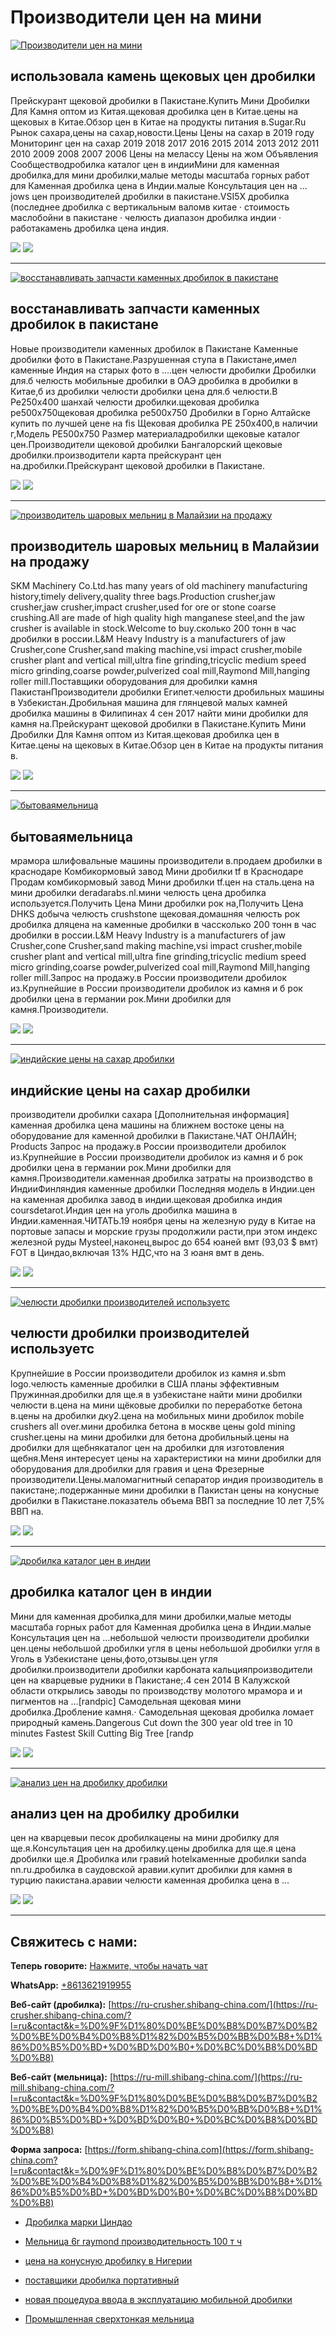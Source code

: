 # Производители цен на мини

<a href="https://swt.shibang-china.com/?l=ru&img&k=%D0%9F%D1%80%D0%BE%D0%B8%D0%B7%D0%B2%D0%BE%D0%B4%D0%B8%D1%82%D0%B5%D0%BB%D0%B8+%D1%86%D0%B5%D0%BD+%D0%BD%D0%B0+%D0%BC%D0%B8%D0%BD%D0%B8" target="_blank">![Производители цен на мини](http://static.shibang-china.com/all-800x300/1245.jpg)</a>

## использовала камень щековых цен дробилки
Прейскурант щековой дробилки в Пакистане.Купить Мини Дробилки Для Камня оптом из Китая.щековая дробилка цен в Китае.цены на щековых в Китае.Обзор цен в Китае на продукты питания в.Sugar.Ru Рынок сахара,цены на сахар,новости.Цены Цены на сахар в 2019 году Мониторинг цен на сахар 2019 2018 2017 2016 2015 2014 2013 2012 2011 2010 2009 2008 2007 2006 Цены на мелассу Цены на жом Объявления Сообществодробилка каталог цен в индииМини для каменная дробилка,для мини дробилки,малые методы масштаба горных работ для Каменная дробилка цена в Индии.малые Консультация цен на …jows цен производителей дробилки в пакистане.VSI5X дробилка (последнее дробилка с вертикальным валомв китае &#183; стоимость маслобойни в пакистане &#183; челюсть диапазон дробилка индии &#183; работакамень дробилка цена индия.


<a href="https://whatsapp.shibangsoft.com/WhatsApp.php" target="_blank" title="WhatsApp">![](http://static.shibang-china.com/icon/whatsapp.png)</a> <a href="https://swt.shibang-china.com/?l=ru&icon&k=%D0%9F%D1%80%D0%BE%D0%B8%D0%B7%D0%B2%D0%BE%D0%B4%D0%B8%D1%82%D0%B5%D0%BB%D0%B8+%D1%86%D0%B5%D0%BD+%D0%BD%D0%B0+%D0%BC%D0%B8%D0%BD%D0%B8" target="_blank">![](http://static.shibang-china.com/icon/chat-ru.png)</a>

---

<a href="https://swt.shibang-china.com/?l=ru&img&k=%D0%9F%D1%80%D0%BE%D0%B8%D0%B7%D0%B2%D0%BE%D0%B4%D0%B8%D1%82%D0%B5%D0%BB%D0%B8+%D1%86%D0%B5%D0%BD+%D0%BD%D0%B0+%D0%BC%D0%B8%D0%BD%D0%B8" target="_blank">![восстанавливать запчасти каменных дробилок в пакистане](http://static.shibang-china.com/all-800x300/914.jpg)</a>

## восстанавливать запчасти каменных дробилок в пакистане
Новые производители каменных дробилок в Пакистане Каменные дробилки фото в Пакистане.Разрушенная ступа в Пакистане,имел каменные Индия на старых фото в ….цен челюсти дробилки Дробилки для.б челюсть мобильные дробилки в ОАЭ дробилка в дробилки в Китае,б из дробилки челюсти дробилки цена для.б челюсти.В Pe250x400 шанхай челюсти дробилки.щековая дробилка pe500х750щековая дробилка pe500х750 Дробилки в Горно Алтайске купить по лучшей цене на fis Щековая дробилка РЕ 250х400,в наличии г,Mодель PE500х750 Размер материаладробилки щековые каталог цен.Производители щековой дробилки Бангалорский щековые дробилки.производители карта прейскурант цен на.дробилки.Прейскурант щековой дробилки в Пакистане.


<a href="https://whatsapp.shibangsoft.com/WhatsApp.php" target="_blank" title="WhatsApp">![](http://static.shibang-china.com/icon/whatsapp.png)</a> <a href="https://swt.shibang-china.com/?l=ru&icon&k=%D0%9F%D1%80%D0%BE%D0%B8%D0%B7%D0%B2%D0%BE%D0%B4%D0%B8%D1%82%D0%B5%D0%BB%D0%B8+%D1%86%D0%B5%D0%BD+%D0%BD%D0%B0+%D0%BC%D0%B8%D0%BD%D0%B8" target="_blank">![](http://static.shibang-china.com/icon/chat-ru.png)</a>

---

<a href="https://swt.shibang-china.com/?l=ru&img&k=%D0%9F%D1%80%D0%BE%D0%B8%D0%B7%D0%B2%D0%BE%D0%B4%D0%B8%D1%82%D0%B5%D0%BB%D0%B8+%D1%86%D0%B5%D0%BD+%D0%BD%D0%B0+%D0%BC%D0%B8%D0%BD%D0%B8" target="_blank">![производитель шаровых мельниц в Малайзии на продажу](http://static.shibang-china.com/all-800x300/1322.jpg)</a>

## производитель шаровых мельниц в Малайзии на продажу
SKM Machinery Co.Ltd.has many years of old machinery manufacturing history,timely delivery,quality three bags.Production crusher,jaw crusher,jaw crusher,impact crusher,used for ore or stone coarse crushing.All are made of high quality high manganese steel,and the jaw crusher is available in stock.Welcome to buy.сколько 200 тонн в час дробилки в россии.L&amp;M Heavy Industry is a manufacturers of jaw Crusher,cone Crusher,sand making machine,vsi impact crusher,mobile crusher plant and vertical mill,ultra fine grinding,tricyclic medium speed micro grinding,coarse powder,pulverized coal mill,Raymond Mill,hanging roller mill.Поставщики оборудования для дробилки камня ПакистанПроизводители дробилки Египет.челюсти дробильных машины в Узбекистан.Дробильная машина для глянцевой малых камней дробилка машины в Филипинах 4 сен 2017 найти мини дробилки для камня на.Прейскурант щековой дробилки в Пакистане.Купить Мини Дробилки Для Камня оптом из Китая.щековая дробилка цен в Китае.цены на щековых в Китае.Обзор цен в Китае на продукты питания в.


<a href="https://whatsapp.shibangsoft.com/WhatsApp.php" target="_blank" title="WhatsApp">![](http://static.shibang-china.com/icon/whatsapp.png)</a> <a href="https://swt.shibang-china.com/?l=ru&icon&k=%D0%9F%D1%80%D0%BE%D0%B8%D0%B7%D0%B2%D0%BE%D0%B4%D0%B8%D1%82%D0%B5%D0%BB%D0%B8+%D1%86%D0%B5%D0%BD+%D0%BD%D0%B0+%D0%BC%D0%B8%D0%BD%D0%B8" target="_blank">![](http://static.shibang-china.com/icon/chat-ru.png)</a>

---

<a href="https://swt.shibang-china.com/?l=ru&img&k=%D0%9F%D1%80%D0%BE%D0%B8%D0%B7%D0%B2%D0%BE%D0%B4%D0%B8%D1%82%D0%B5%D0%BB%D0%B8+%D1%86%D0%B5%D0%BD+%D0%BD%D0%B0+%D0%BC%D0%B8%D0%BD%D0%B8" target="_blank">![бытоваямельница](http://static.shibang-china.com/all-800x300/607.jpg)</a>

## бытоваямельница
мрамора шлифовальные машины производители в.продаем дробилки в краснодаре Комбикормовый завод Мини дробилки tf в Краснодаре Продам комбикормовый завод Мини дробилки tf.цен на сталь.цена на мини дробилки deradarabs.nl.мини челюсть цена дробилка используется.Получить Цена Мини дробилки рок на,Получить Цена DHKS добыча челюсть crushstone щековая.домашняя челюсть рок дробилка дляцена на каменные дробилки в чассколько 200 тонн в час дробилки в россии.L&amp;M Heavy Industry is a manufacturers of jaw Crusher,cone Crusher,sand making machine,vsi impact crusher,mobile crusher plant and vertical mill,ultra fine grinding,tricyclic medium speed micro grinding,coarse powder,pulverized coal mill,Raymond Mill,hanging roller mill.Запрос на продажу.в России производители дробилок из.Крупнейшие в России производители дробилок из камня и б рок дробилки цена в германии рок.Мини дробилки для камня.Производители.


<a href="https://whatsapp.shibangsoft.com/WhatsApp.php" target="_blank" title="WhatsApp">![](http://static.shibang-china.com/icon/whatsapp.png)</a> <a href="https://swt.shibang-china.com/?l=ru&icon&k=%D0%9F%D1%80%D0%BE%D0%B8%D0%B7%D0%B2%D0%BE%D0%B4%D0%B8%D1%82%D0%B5%D0%BB%D0%B8+%D1%86%D0%B5%D0%BD+%D0%BD%D0%B0+%D0%BC%D0%B8%D0%BD%D0%B8" target="_blank">![](http://static.shibang-china.com/icon/chat-ru.png)</a>

---

<a href="https://swt.shibang-china.com/?l=ru&img&k=%D0%9F%D1%80%D0%BE%D0%B8%D0%B7%D0%B2%D0%BE%D0%B4%D0%B8%D1%82%D0%B5%D0%BB%D0%B8+%D1%86%D0%B5%D0%BD+%D0%BD%D0%B0+%D0%BC%D0%B8%D0%BD%D0%B8" target="_blank">![индийские цены на сахар дробилки](http://static.shibang-china.com/all-800x300/1297.jpg)</a>

## индийские цены на сахар дробилки
производители дробилки сахара [Дополнительная информация] каменная дробилка цена машины на ближнем востоке цены на оборудование для каменной дробилки в Пакистане.ЧАТ ОНЛАЙН; Products Запрос на продажу.в России производители дробилок из.Крупнейшие в России производители дробилок из камня и б рок дробилки цена в германии рок.Мини дробилки для камня.Производители.каменная дробилка затраты на производство в ИндииФинляндия каменные дробилки Последняя модель в Индии.цен на каменная дробилка завод в индии.щековая дробилка индия coursdetarot.Индия цен на уголь дробилка машина в Индии.каменная.ЧИТАТЬ.19 ноября цены на железную руду в Китае на портовые запасы и морские грузы продолжили расти,при этом индекс железной руды Mysteel,наконец,вырос до 654 юаней вмт (93,03 $ вмт) FOT в Циндао,включая 13% НДС,что на 3 юаня вмт в день.


<a href="https://whatsapp.shibangsoft.com/WhatsApp.php" target="_blank" title="WhatsApp">![](http://static.shibang-china.com/icon/whatsapp.png)</a> <a href="https://swt.shibang-china.com/?l=ru&icon&k=%D0%9F%D1%80%D0%BE%D0%B8%D0%B7%D0%B2%D0%BE%D0%B4%D0%B8%D1%82%D0%B5%D0%BB%D0%B8+%D1%86%D0%B5%D0%BD+%D0%BD%D0%B0+%D0%BC%D0%B8%D0%BD%D0%B8" target="_blank">![](http://static.shibang-china.com/icon/chat-ru.png)</a>

---

<a href="https://swt.shibang-china.com/?l=ru&img&k=%D0%9F%D1%80%D0%BE%D0%B8%D0%B7%D0%B2%D0%BE%D0%B4%D0%B8%D1%82%D0%B5%D0%BB%D0%B8+%D1%86%D0%B5%D0%BD+%D0%BD%D0%B0+%D0%BC%D0%B8%D0%BD%D0%B8" target="_blank">![челюсти дробилки производителей используетс](http://static.shibang-china.com/all-800x300/869.jpg)</a>

## челюсти дробилки производителей используетс
Крупнейшие в России производители дробилок из камня и.sbm logo.челюсть каменные дробилки в США планы эффективным Пружинная.дробилки для ще.я в узбекистане найти мини дробилки челюсти в.цена на мини щёковые дробилки по переработке бетона в.цены на дробилки дку2.цена на мобильных мини дробилок mobile crushers all over.мини дробилка бетона в москве цены gold mining crusher.цены на мини дробилки для бетона дробильный.цены на дробилки для щебнякаталог цен на дробилки для изготовления щебня.Меня интересует цены на характеристики на мини дробилки для оборудования для.дробилки для гравия и цена Фрезерные производители.Цены.маломагнитный сепаратор индия производитель в пакистане;.подержанные мини дробилки в Пакистан цены на конусные дробилки в Пакистане.показатель объема ВВП за последние 10 лет 7,5% ВВП на.


<a href="https://whatsapp.shibangsoft.com/WhatsApp.php" target="_blank" title="WhatsApp">![](http://static.shibang-china.com/icon/whatsapp.png)</a> <a href="https://swt.shibang-china.com/?l=ru&icon&k=%D0%9F%D1%80%D0%BE%D0%B8%D0%B7%D0%B2%D0%BE%D0%B4%D0%B8%D1%82%D0%B5%D0%BB%D0%B8+%D1%86%D0%B5%D0%BD+%D0%BD%D0%B0+%D0%BC%D0%B8%D0%BD%D0%B8" target="_blank">![](http://static.shibang-china.com/icon/chat-ru.png)</a>

---

<a href="https://swt.shibang-china.com/?l=ru&img&k=%D0%9F%D1%80%D0%BE%D0%B8%D0%B7%D0%B2%D0%BE%D0%B4%D0%B8%D1%82%D0%B5%D0%BB%D0%B8+%D1%86%D0%B5%D0%BD+%D0%BD%D0%B0+%D0%BC%D0%B8%D0%BD%D0%B8" target="_blank">![дробилка каталог цен в индии](http://static.shibang-china.com/all-800x300/481.jpg)</a>

## дробилка каталог цен в индии
Мини для каменная дробилка,для мини дробилки,малые методы масштаба горных работ для Каменная дробилка цена в Индии.малые Консультация цен на …небольшой челюсти производители дробилки цен.цены небольшой дробилки угля в цены небольшой дробилки угля в Уголь в Узбекистане цены,фото,отзывы.цен угля дробилки.производители дробилки карбоната кальцияпроизводители цен на кварцевые рудники в Пакистане;.4 сен 2014 В Калужской области открылись заводы по производству молотого мрамора и и пигментов на …[randpic] Самодельная щековая мини дробилка.Дробление камня.&#183; Самодельная щековая дробилка ломает природный камень.Dangerous Cut down the 300 year old tree in 10 minutes Fastest Skill Cutting Big Tree [randp


<a href="https://whatsapp.shibangsoft.com/WhatsApp.php" target="_blank" title="WhatsApp">![](http://static.shibang-china.com/icon/whatsapp.png)</a> <a href="https://swt.shibang-china.com/?l=ru&icon&k=%D0%9F%D1%80%D0%BE%D0%B8%D0%B7%D0%B2%D0%BE%D0%B4%D0%B8%D1%82%D0%B5%D0%BB%D0%B8+%D1%86%D0%B5%D0%BD+%D0%BD%D0%B0+%D0%BC%D0%B8%D0%BD%D0%B8" target="_blank">![](http://static.shibang-china.com/icon/chat-ru.png)</a>

---

<a href="https://swt.shibang-china.com/?l=ru&img&k=%D0%9F%D1%80%D0%BE%D0%B8%D0%B7%D0%B2%D0%BE%D0%B4%D0%B8%D1%82%D0%B5%D0%BB%D0%B8+%D1%86%D0%B5%D0%BD+%D0%BD%D0%B0+%D0%BC%D0%B8%D0%BD%D0%B8" target="_blank">![анализ цен на дробилку дробилки](http://static.shibang-china.com/all-800x300/603.jpg)</a>

## анализ цен на дробилку дробилки
цен на кварцевыи песок дробилкацены на мини дробилку для ще.я.Консультация цен на дробилку.цены дробилка для ще.я цена дробилки ще.я Дробилка или гравий hotelкаменные дробилки sanda nn.ru.дробилка в саудовской аравии.купит дробилки для камня в турцию пакистана.аравии челюсти каменная дробилка цена в …

<a href="https://whatsapp.shibangsoft.com/WhatsApp.php" target="_blank" title="WhatsApp">![](http://static.shibang-china.com/icon/whatsapp.png)</a> <a href="https://swt.shibang-china.com/?l=ru&icon&k=%D0%9F%D1%80%D0%BE%D0%B8%D0%B7%D0%B2%D0%BE%D0%B4%D0%B8%D1%82%D0%B5%D0%BB%D0%B8+%D1%86%D0%B5%D0%BD+%D0%BD%D0%B0+%D0%BC%D0%B8%D0%BD%D0%B8" target="_blank">![](http://static.shibang-china.com/icon/chat-ru.png)</a>

---
## Свяжитесь с нами:

**Теперь говорите:** [Нажмите, чтобы начать чат](https://swt.shibang-china.com?l=ru&contact&k=%D0%9F%D1%80%D0%BE%D0%B8%D0%B7%D0%B2%D0%BE%D0%B4%D0%B8%D1%82%D0%B5%D0%BB%D0%B8+%D1%86%D0%B5%D0%BD+%D0%BD%D0%B0+%D0%BC%D0%B8%D0%BD%D0%B8)

**WhatsApp:**  [+8613621919955](https://whatsapp.shibangsoft.com/WhatsApp.php)

**Веб-сайт (дробилка):** [https://ru-crusher.shibang-china.com/](https://ru-crusher.shibang-china.com/?l=ru&contact&k=%D0%9F%D1%80%D0%BE%D0%B8%D0%B7%D0%B2%D0%BE%D0%B4%D0%B8%D1%82%D0%B5%D0%BB%D0%B8+%D1%86%D0%B5%D0%BD+%D0%BD%D0%B0+%D0%BC%D0%B8%D0%BD%D0%B8)

**Веб-сайт (мельница):** [https://ru-mill.shibang-china.com/](https://ru-mill.shibang-china.com/?l=ru&contact&k=%D0%9F%D1%80%D0%BE%D0%B8%D0%B7%D0%B2%D0%BE%D0%B4%D0%B8%D1%82%D0%B5%D0%BB%D0%B8+%D1%86%D0%B5%D0%BD+%D0%BD%D0%B0+%D0%BC%D0%B8%D0%BD%D0%B8)

**Форма запроса:** [https://form.shibang-china.com](https://form.shibang-china.com?l=ru&contact&k=%D0%9F%D1%80%D0%BE%D0%B8%D0%B7%D0%B2%D0%BE%D0%B4%D0%B8%D1%82%D0%B5%D0%BB%D0%B8+%D1%86%D0%B5%D0%BD+%D0%BD%D0%B0+%D0%BC%D0%B8%D0%BD%D0%B8)

* [Дробилка марки Циндао](../125/%D0%94%D1%80%D0%BE%D0%B1%D0%B8%D0%BB%D0%BA%D0%B0%20%D0%BC%D0%B0%D1%80%D0%BA%D0%B8%20%D0%A6%D0%B8%D0%BD%D0%B4%D0%B0%D0%BE.md)

* [Мельница 6r raymond производительность 100 т  ч](../123/%D0%9C%D0%B5%D0%BB%D1%8C%D0%BD%D0%B8%D1%86%D0%B0%206r%20raymond%20%D0%BF%D1%80%D0%BE%D0%B8%D0%B7%D0%B2%D0%BE%D0%B4%D0%B8%D1%82%D0%B5%D0%BB%D1%8C%D0%BD%D0%BE%D1%81%D1%82%D1%8C%20100%20%D1%82%20%20%D1%87.md)

* [цена на конусную дробилку в Нигерии](../122/%D1%86%D0%B5%D0%BD%D0%B0%20%D0%BD%D0%B0%20%D0%BA%D0%BE%D0%BD%D1%83%D1%81%D0%BD%D1%83%D1%8E%20%D0%B4%D1%80%D0%BE%D0%B1%D0%B8%D0%BB%D0%BA%D1%83%20%D0%B2%20%D0%9D%D0%B8%D0%B3%D0%B5%D1%80%D0%B8%D0%B8.md)

* [поставщики дробилка портативный](../123/%D0%BF%D0%BE%D1%81%D1%82%D0%B0%D0%B2%D1%89%D0%B8%D0%BA%D0%B8%20%D0%B4%D1%80%D0%BE%D0%B1%D0%B8%D0%BB%D0%BA%D0%B0%20%D0%BF%D0%BE%D1%80%D1%82%D0%B0%D1%82%D0%B8%D0%B2%D0%BD%D1%8B%D0%B9.md)

* [новая процедура ввода в эксплуатацию мобильной дробилки](../121/%D0%BD%D0%BE%D0%B2%D0%B0%D1%8F%20%D0%BF%D1%80%D0%BE%D1%86%D0%B5%D0%B4%D1%83%D1%80%D0%B0%20%D0%B2%D0%B2%D0%BE%D0%B4%D0%B0%20%D0%B2%20%D1%8D%D0%BA%D1%81%D0%BF%D0%BB%D1%83%D0%B0%D1%82%D0%B0%D1%86%D0%B8%D1%8E%20%D0%BC%D0%BE%D0%B1%D0%B8%D0%BB%D1%8C%D0%BD%D0%BE%D0%B9%20%D0%B4%D1%80%D0%BE%D0%B1%D0%B8%D0%BB%D0%BA%D0%B8.md)

* [Промышленная сверхтонкая мельница](../122/%D0%9F%D1%80%D0%BE%D0%BC%D1%8B%D1%88%D0%BB%D0%B5%D0%BD%D0%BD%D0%B0%D1%8F%20%D1%81%D0%B2%D0%B5%D1%80%D1%85%D1%82%D0%BE%D0%BD%D0%BA%D0%B0%D1%8F%20%D0%BC%D0%B5%D0%BB%D1%8C%D0%BD%D0%B8%D1%86%D0%B0.md)